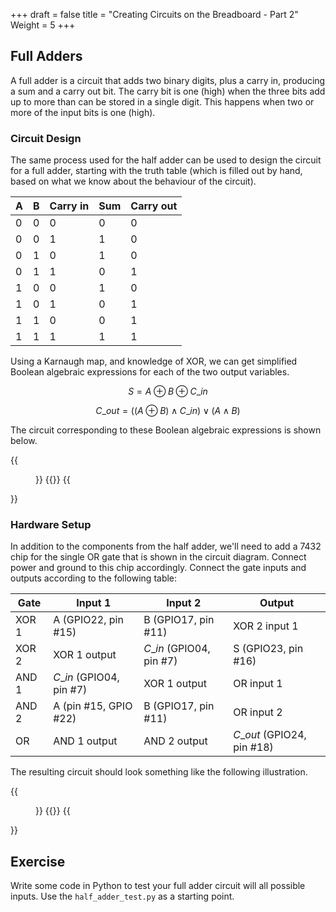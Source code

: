 +++
draft = false
title = "Creating Circuits on the Breadboard - Part 2"
Weight = 5
+++

## Full Adders

A full adder is a circuit that adds two binary digits, plus a carry in, producing a sum and a carry out bit.  The carry bit is one (high) when the three bits add up to more than can be stored in a single digit.  This happens when two or more of the input bits is one (high).

### Circuit Design

The same process used for the half adder can be used to design the circuit for a full adder, starting with the truth table (which is filled out by hand, based on what we know about the behaviour of the circuit).

A | B | Carry in | Sum | Carry out
-------|-------|-------|-------|-------
0 | 0 | 0 | 0 | 0
0 | 0 | 1 | 1 | 0
0 | 1 | 0 | 1 | 0
0 | 1 | 1 | 0 | 1
1 | 0 | 0 | 1 | 0
1 | 0 | 1 | 0 | 1
1 | 1 | 0 | 0 | 1
1 | 1 | 1 | 1 | 1

Using a Karnaugh map, and knowledge of XOR, we can get simplified Boolean algebraic expressions for each of the two output variables.

$$S = A \oplus B \oplus C\_{in}$$

$$C\_{out} = ((A \oplus B) \land C\_{in}) \lor (A \land B)$$

The circuit corresponding to these Boolean algebraic expressions is shown below.

{{<figure width="436" caption="The circuit for a full adder">}}
{{<imgproc1 resource="full-adder">}}
{{</figure>}}

### Hardware Setup

In addition to the components from the half adder, we'll need to add a 7432 chip for the single OR gate that is shown in the circuit diagram.  Connect power and ground to this chip accordingly.  Connect the gate inputs and outputs according to the following table:

Gate  | Input 1 | Input 2 | Output
------|---------|---------|-------
XOR 1 | A (GPIO22, pin #15) | B (GPIO17, pin #11) | XOR 2 input 1
XOR 2 | XOR 1 output | $C\_{in}$ (GPIO04, pin #7) | S (GPIO23, pin #16)
AND 1 | $C\_{in}$ (GPIO04, pin #7) | XOR 1 output | OR input 1
AND 2 | A (pin #15, GPIO #22) | B (GPIO17, pin #11) | OR input 2
OR    | AND 1 output | AND 2 output | $C\_{out}$ (GPIO24, pin #18)

The resulting circuit should look something like the following illustration.

{{<figure caption="The hardware configuration for a full adder">}}
{{<imgproc1 resource="FullAdder">}}
{{</figure>}}

## Exercise

Write some code in Python to test your full adder circuit will all possible inputs.  Use the `half_adder_test.py` as a starting point.
